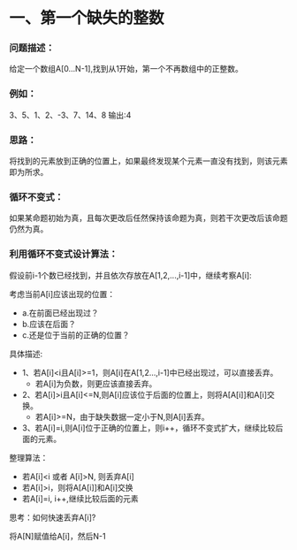 # 一、第一个缺失的整数  

### 问题描述：
给定一个数组A[0...N-1],找到从1开始，第一个不再数组中的正整数。

### 例如：
3、5、1、2、-3、7、14、8 输出:4

### 思路：
将找到的元素放到正确的位置上，如果最终发现某个元素一直没有找到，则该元素即为所求。

### 循环不变式：
如果某命题初始为真，且每次更改后任然保持该命题为真，则若干次更改后该命题仍然为真。

### 利用循环不变式设计算法：

假设前i-1个数已经找到，并且依次存放在A[1,2,...,i-1]中，继续考察A[i]:

考虑当前A[i]应该出现的位置：
 - a.在前面已经出现过？
 - b.应该在后面？
 - c.还是位于当前的正确的位置？

具体描述:
 - 1、若A[i]<i且A[i]>=1，则A[i]在A[1,2...,i-1]中已经出现过，可以直接丢弃。
   -  若A[i]为负数，则更应该直接丢弃。
 - 2、若A[i]>i且A[i]<=N,则A[i]应该位于后面的位置上，则将A[A[i]]和A[i]交换。
   - 若A[i]>=N，由于缺失数据一定小于N,则A[i]丢弃。
 - 3、若A[i]=i,则A[i]位于正确的位置上，则i++，循环不变式扩大，继续比较后面的元素。

整理算法：
 - 若A[i]<i 或者 A[i]>N, 则丢弃A[i]
 - 若A[i]>i，则将A[A[i]]和A[i]交换
 - 若A[i]=i, i++,继续比较后面的元素

思考：如何快速丢弃A[i]?  

将A[N]赋值给A[i]，然后N-1

